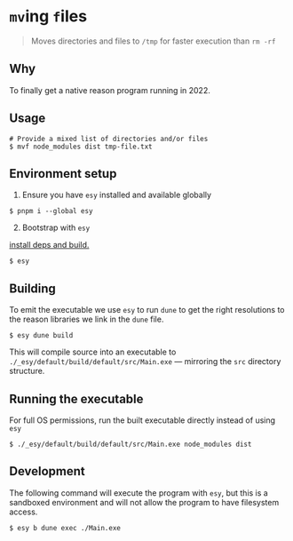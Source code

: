 # `mv`ing `f`iles

> Moves directories and files to `/tmp` for faster execution than `rm -rf`

## Why

To finally get a native reason program running in 2022.

## Usage

```shell
# Provide a mixed list of directories and/or files
$ mvf node_modules dist tmp-file.txt
```

## Environment setup

1. Ensure you have `esy` installed and available globally

```shell
$ pnpm i --global esy
```

2. Bootstrap with `esy`

[install deps and build.](https://esy.sh/docs/en/commands.html#esy)

```shell
$ esy
```

## Building

To emit the executable we use `esy` to run `dune` to get the right resolutions to the reason libraries we link in the `dune` file.

```shell
$ esy dune build
```

This will compile source into an executable to `./_esy/default/build/default/src/Main.exe` — mirroring the `src` directory structure.

## Running the executable

For full OS permissions, run the built executable directly instead of using `esy`

```shell
$ ./_esy/default/build/default/src/Main.exe node_modules dist
```

## Development

The following command will execute the program with `esy`, but this is a sandboxed environment and will not allow the program to have filesystem access.

```shell
$ esy b dune exec ./Main.exe
```
